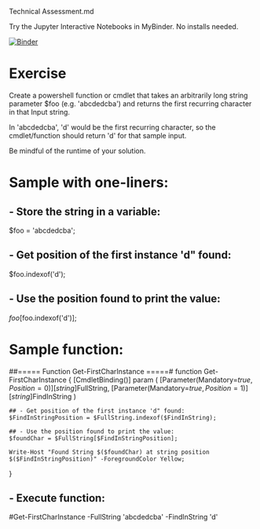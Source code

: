 Technical Assessment.md

Try the Jupyter Interactive Notebooks in MyBinder. No installs needed.

[![Binder](https://mybinder.org/badge_logo.svg)](https://mybinder.org/v2/gh/MaximoTrinidad/SampleAssessment_11182020/master)

# Exercise

Create a powershell function or cmdlet that takes an arbitrarily long string parameter $foo (e.g. 'abcdedcba') and returns the first recurring character in that Input string.

In 'abcdedcba', 'd' would be the first recurring character, so the cmdlet/function should return 'd' for that sample input.

Be mindful of the runtime of your solution.


# Sample with one-liners:
## - Store the string in a variable:
$foo = 'abcdedcba';

## - Get position of the first instance 'd" found:
$foo.indexof('d');

## - Use the position found to print the value:
$foo[$foo.indexof('d')];


# Sample function:
##===== Function Get-FirstCharInstance =====#
function Get-FirstCharInstance
{
	[CmdletBinding()]
	param (
		[Parameter(Mandatory=$true, Position=0)][string]$FullString,
		[Parameter(Mandatory=$true, Position=1)][string]$FindInString
	)
	
	## - Get position of the first instance 'd" found:
	$FindInStringPosition = $FullString.indexof($FindInString);
	
	## - Use the position found to print the value:
	$foundChar = $FullString[$FindInStringPosition];
	
	Write-Host "Found String $($foundChar) at string position $($FindInStringPosition)" -ForegroundColor Yellow;
}

## - Execute function:
#Get-FirstCharInstance -FullString 'abcdedcba' -FindInString 'd'
